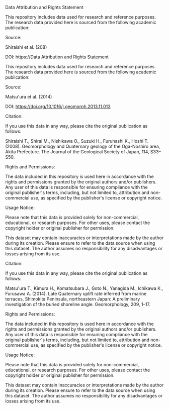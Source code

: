
Data Attribution and Rights Statement


This repository includes data used for research and reference purposes. The research data provided here is sourced from the following academic publication:


Source:

Shiraishi et al. (208)

DOI: https://Data Attribution and Rights Statement


This repository includes data used for research and reference purposes. The research data provided here is sourced from the following academic publication:


Source:

Matsu'ura et al. (2014)

DOI: https://doi.org/10.1016/j.geomorph.2013.11.013

Citation:

If you use this data in any way, please cite the original publication as follows:

Shiraishi T., Shirai M., Nishikawa O., Suzuki H., Furuhashi K., Hoshi T. (2008). Geomorphology and Quaternary geology of the Oga-Noshiro area, Akita Prefecture. The Journal of the Geological Society of Japan, 114, S33–S50.

Rights and Permissions:

The data included in this repository is used here in accordance with the rights and permissions granted by the original authors and/or publishers. Any user of this data is responsible for ensuring compliance with the original publisher's terms, including, but not limited to, attribution and non-commercial use, as specified by the publisher's license or copyright notice.

Usage Notice:

Please note that this data is provided solely for non-commercial, educational, or research purposes. For other uses, please contact the copyright holder or original publisher for permission.

This dataset may contain inaccuracies or interpretations made by the author during its creation. Please ensure to refer to the data source when using this dataset. The author assumes no responsibility for any disadvantages or losses arising from its use.

Citation:

If you use this data in any way, please cite the original publication as follows:

Matsu'ura T., Kimura H., Komatsubara J., Goto N., Yanagida M., Ichikawa K., Furusawa A. (2014). Late Quaternary uplift rate inferred from marine terraces, Shimokita Peninsula, northeastern Japan: A preliminary investigation of the buried shoreline angle. Geomorphology, 209, 1–17.

Rights and Permissions:

The data included in this repository is used here in accordance with the rights and permissions granted by the original authors and/or publishers. Any user of this data is responsible for ensuring compliance with the original publisher's terms, including, but not limited to, attribution and non-commercial use, as specified by the publisher's license or copyright notice.

Usage Notice:

Please note that this data is provided solely for non-commercial, educational, or research purposes. For other uses, please contact the copyright holder or original publisher for permission.

This dataset may contain inaccuracies or interpretations made by the author during its creation. Please ensure to refer to the data source when using this dataset. The author assumes no responsibility for any disadvantages or losses arising from its use.

